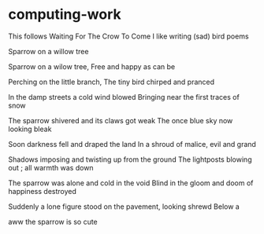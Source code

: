 # computing-work

This follows Waiting For The Crow To Come
I like writing (sad) bird poems

Sparrow on a willow tree

Sparrow on a wilow tree,
Free and happy as can be

Perching on the little branch,
The tiny bird chirped and pranced

In the damp streets a cold wind blowed
Bringing near the first traces of snow

The sparrow shivered and its claws got weak
The once blue sky now looking bleak

Soon darkness fell and draped the land
In a shroud of malice, evil and grand

Shadows imposing and twisting up from the ground
The lightposts blowing out ; all warmth was down

The sparrow was alone and cold in the void
Blind in the gloom and doom of happiness destroyed

Suddenly a lone figure stood on the pavement, looking shrewd
Below a

aww the sparrow is so cute 
